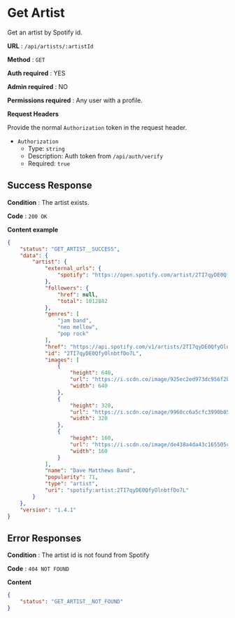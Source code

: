 # Get Artist

Get an artist by Spotify id.

**URL** : `/api/artists/:artistId`

**Method** : `GET`

**Auth required** : YES

**Admin required** : NO

**Permissions required** : Any user with a profile.

**Request Headers**

Provide the normal `Authorization` token in the request header.

* `Authorization`
  * Type: `string`
  * Description: Auth token from `/api/auth/verify`
  * Required: `true`


## Success Response

**Condition** : The artist exists.

**Code** : `200 OK`

**Content example**

```json
{
    "status": "GET_ARTIST__SUCCESS",
    "data": {
        "artist": {
            "external_urls": {
                "spotify": "https://open.spotify.com/artist/2TI7qyDE0QfyOlnbtfDo7L"
            },
            "followers": {
                "href": null,
                "total": 1012882
            },
            "genres": [
                "jam band",
                "neo mellow",
                "pop rock"
            ],
            "href": "https://api.spotify.com/v1/artists/2TI7qyDE0QfyOlnbtfDo7L",
            "id": "2TI7qyDE0QfyOlnbtfDo7L",
            "images": [
                {
                    "height": 640,
                    "url": "https://i.scdn.co/image/925ec2ed973dc956f2b13ad171334538463bafa7",
                    "width": 640
                },
                {
                    "height": 320,
                    "url": "https://i.scdn.co/image/9960cc6a5cfc3990b05e198a32d58bce9103cf1f",
                    "width": 320
                },
                {
                    "height": 160,
                    "url": "https://i.scdn.co/image/de438a4da43c165505cf1dc1ecac5e49f3028585",
                    "width": 160
                }
            ],
            "name": "Dave Matthews Band",
            "popularity": 71,
            "type": "artist",
            "uri": "spotify:artist:2TI7qyDE0QfyOlnbtfDo7L"
        }
    },
    "version": "1.4.1"
}
```

## Error Responses

**Condition** : The artist id is not found from Spotify

**Code** : `404 NOT FOUND`

**Content**

```json
{
    "status": "GET_ARTIST__NOT_FOUND"
}
```
